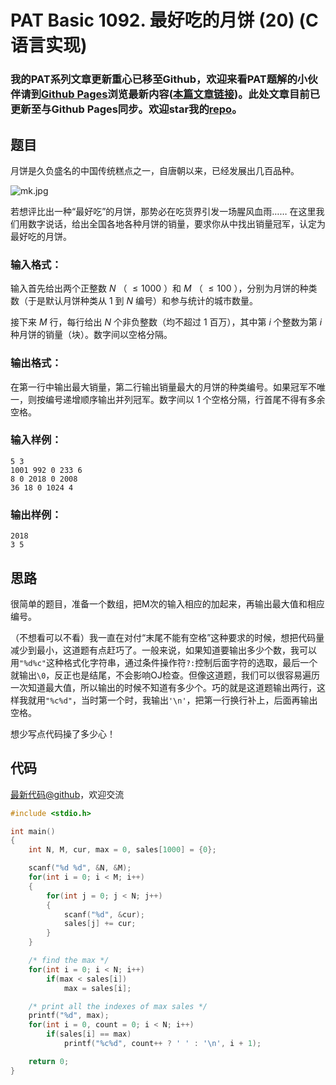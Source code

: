 # PAT Basic 1092. 最好吃的月饼 (20) (C语言实现)

### 我的PAT系列文章更新重心已移至Github，欢迎来看PAT题解的小伙伴请到[Github Pages](https://oliverlew.github.io/PAT)浏览最新内容([本篇文章链接](https://oliverlew.github.io/PAT/Basic/1092.html))。此处文章目前已更新至与Github Pages同步。欢迎star我的[repo](https://github.com/OliverLew/PAT)。

## 题目

月饼是久负盛名的中国传统糕点之一，自唐朝以来，已经发展出几百品种。

![mk.jpg](https://images.ptausercontent.com/fcb325a0-7090-4bf4-acb0-d4d7ea832f27.jpg)

若想评比出一种“最好吃”的月饼，那势必在吃货界引发一场腥风血雨……
在这里我们用数字说话，给出全国各地各种月饼的销量，要求你从中找出销量冠军，认定为最好吃的月饼。

### 输入格式：

输入首先给出两个正整数 $N$ （ $\le 1000$ ）和 $M$ （ $\le 100$ ），分别为月饼的种类数（于是默认月饼种类从 1 到 $N$
编号）和参与统计的城市数量。

接下来 $M$ 行，每行给出 $N$ 个非负整数（均不超过 1 百万），其中第 $i$ 个整数为第 $i$ 种月饼的销量（块）。数字间以空格分隔。

### 输出格式：

在第一行中输出最大销量，第二行输出销量最大的月饼的种类编号。如果冠军不唯一，则按编号递增顺序输出并列冠军。数字间以 1 个空格分隔，行首尾不得有多余空格。

### 输入样例：

    
    
    5 3
    1001 992 0 233 6
    8 0 2018 0 2008
    36 18 0 1024 4
    

### 输出样例：

    
    
    2018
    3 5
    



## 思路


很简单的题目，准备一个数组，把M次的输入相应的加起来，再输出最大值和相应编号。

（不想看可以不看）我一直在对付“末尾不能有空格”这种要求的时候，想把代码量减少到最小，这道题有点赶巧了。一般来说，如果知道要输出多少个数，我可以用`"%d%c"`这种格式化字符串，通过条件操作符`?:`控制后面字符的选取，最后一个就输出`\0`，反正也是结尾，不会影响OJ检查。但像这道题，我们可以很容易遍历一次知道最大值，所以输出的时候不知道有多少个。巧的就是这道题输出两行，这样我就用`"%c%d"`，当时第一个时，我输出`'\n'`，把第一行换行补上，后面再输出空格。

想少写点代码操了多少心！

## 代码

[最新代码@github](https://github.com/OliverLew/PAT/blob/master/PATBasic/1092.c)，欢迎交流
```c
#include <stdio.h>

int main()
{
    int N, M, cur, max = 0, sales[1000] = {0};

    scanf("%d %d", &N, &M);
    for(int i = 0; i < M; i++)
    {
        for(int j = 0; j < N; j++)
        {
            scanf("%d", &cur);
            sales[j] += cur;
        }
    }

    /* find the max */
    for(int i = 0; i < N; i++)
        if(max < sales[i])
            max = sales[i];

    /* print all the indexes of max sales */
    printf("%d", max);
    for(int i = 0, count = 0; i < N; i++)
        if(sales[i] == max)
            printf("%c%d", count++ ? ' ' : '\n', i + 1);

    return 0;
}
```